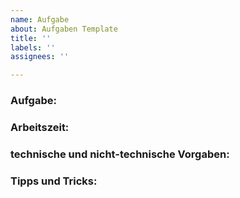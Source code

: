 ```yaml
---
name: Aufgabe
about: Aufgaben Template
title: ''
labels: ''
assignees: ''

---
```


### Aufgabe:

### Arbeitszeit:

### technische und nicht-technische Vorgaben:

### Tipps und Tricks:
